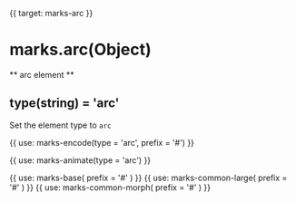 {{ target: marks-arc }}

# marks.arc(Object)

** arc element **

## type(string) = 'arc'

Set the element type to `arc`

{{ use: marks-encode(type = 'arc', prefix = '#') }}

{{ use: marks-animate(type = 'arc') }}

{{ use: marks-base( prefix = '#' ) }}
{{ use: marks-common-large( prefix = '#' ) }}
{{ use: marks-common-morph( prefix = '#' ) }}